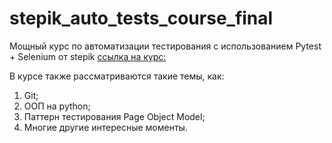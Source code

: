 # stepik_auto_tests_course_final

Мощный курс по автоматизации тестирования с использованием Pytest + Selenium от stepik
[ссылка на курс: ](https://stepik.org/course/575/syllabus)

В курсе также рассматриваются такие темы, как:

1. Git;
2. ООП на python;
3. Паттерн тестирования Page Object Model;
4. Многие другие интересные моменты.

